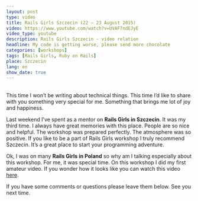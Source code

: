 ```yaml
---
layout: post
type: video
title: Rails Girls Szczecin (22 – 23 August 2015)
video: https://www.youtube.com/watch?v=UVAF7ndEJyE
video_type: youtube
description: Rails Girls Szczecin - video relation
headline: My code is getting worse, please send more chocolate
categories: [workshops]
tags: [Rails Girls, Ruby on Rails]
place: Szczecin
lang: en
show_date: true
---
```


<br>
This time I won’t be writing about technical things. This time I’d like to share with you something very special for me. Something that brings me lot of joy and happiness.

Last weekend I’ve spent as a mentor on **Rails Girls in Szczecin**. It was my third time. I always have great memories with this place. People are so nice and helpful. The workshop was prepared perfectly. The atmosphere was so positive. If you like to be a part of Rails Girls workshop I truly recommend Szczecin. It’s a great place to start your programming adventure.

Ok, I was on many **Rails Girls in Poland** so why am I talking especially about this workshop. For me, it was special time. On this workshop I did my first amateur video. If you wonder how it looks like you can watch this video [here](https://www.youtube.com/watch?v=UVAF7ndEJyE).

If you have some comments or questions please leave them below. See you next time.
